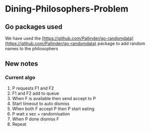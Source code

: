 # Dining-Philosophers-Problem

## Go packages used

We have used the [https://github.com/Pallinder/go-randomdata](https://github.com/Pallinder/go-randomdata) package to add random names to the philosophers

## New notes

### Current algo

1. P requests F1 and F2
2. F1 and F2 add to queue
3. When F is available then send accept to P
4. Start timeout to auto dismiss
5. When both F accept P then P start eating
6. P wait x sec + randomisation
7. When P done dismiss F
8. Repeat
